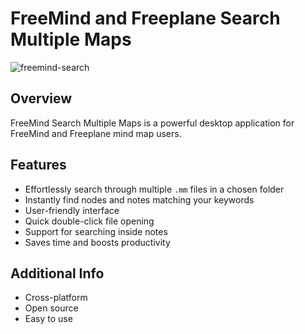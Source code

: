 # FreeMind and Freeplane Search Multiple Maps
![freemind-search](https://github.com/user-attachments/assets/cc26e7b1-c3f9-4c1c-8444-cf87c1e70826)

## Overview

FreeMind Search Multiple Maps is a powerful desktop application for FreeMind and Freeplane mind map users.

## Features
- Effortlessly search through multiple `.mm` files in a chosen folder
- Instantly find nodes and notes matching your keywords
- User-friendly interface
- Quick double-click file opening
- Support for searching inside notes
- Saves time and boosts productivity

## Additional Info
- Cross-platform
- Open source
- Easy to use
